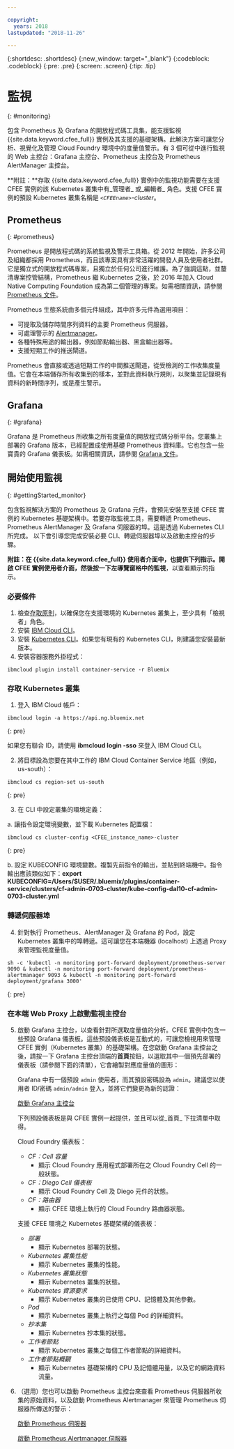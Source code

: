 ```yaml
---

copyright:
  years: 2018
lastupdated: "2018-11-26"

---
```


{:shortdesc: .shortdesc}
{:new_window: target="_blank"}
{:codeblock: .codeblock}
{:pre: .pre}
{:screen: .screen}
{:tip: .tip}

# 監視
{: #monitoring}

包含 Prometheus 及 Grafana 的開放程式碼工具集，能支援監視 {{site.data.keyword.cfee_full}} 實例及其支援的基礎架構。此解決方案可讓您分析、視覺化及管理 Cloud Foundry 環境中的度量值警示。有 3 個可從中進行監視的 Web 主控台：Grafana 主控台、Prometheus 主控台及 Prometheus AlertManager 主控台。

**附註：**存取 {{site.data.keyword.cfee_full}} 實例中的監視功能需要在支援 CFEE 實例的該 Kubernetes 叢集中有_管理者_ 或_編輯者_ 角色。支援 CFEE 實例的預設 Kubernetes 叢集名稱是 _`<CFEEname>`-cluster_。

## Prometheus
{: #prometheus}

Prometheus 是開放程式碼的系統監視及警示工具箱。從 2012 年開始，許多公司及組織都採用 Prometheus，而且該專案具有非常活躍的開發人員及使用者社群。它是獨立式的開放程式碼專案，且獨立於任何公司進行維護。為了強調這點，並釐清專案控管結構，Prometheus 繼 Kubernetes 之後，於 2016 年加入 Cloud Native Computing Foundation 成為第二個管理的專案。如需相關資訊，請參閱 [Prometheus 文件](https://prometheus.io/docs/introduction/overview/)。

Prometheus 生態系統由多個元件組成，其中許多元件為選用項目：

* 可提取及儲存時間序列資料的主要 Prometheus 伺服器。</li>
* 可處理警示的 [Alertmanager](https://prometheus.io/docs/alerting/alertmanager/)。</li>
* 各種特殊用途的輸出器，例如節點輸出器、黑盒輸出器等。</li>
* 支援短期工作的推送閘道。</li>

Prometheus 會直接或透過短期工作的中間推送閘道，從受檢測的工作收集度量值。它會在本端儲存所有收集到的樣本，並對此資料執行規則，以聚集並記錄現有資料的新時間序列，或是產生警示。

## Grafana
{: #grafana}

Grafana 是 Prometheus 所收集之所有度量值的開放程式碼分析平台。您叢集上部署的 Grafana 版本，已經配置成使用基礎 Prometheus 資料庫。它也包含一些寶貴的 Grafana 儀表板。如需相關資訊，請參閱 [Grafana 文件](http://docs.grafana.org/guides/getting_started/)。

## 開始使用監視
{: #gettingStarted_monitor}

包含監視解決方案的 Prometheus 及 Grafana 元件，會預先安裝至支援 CFEE 實例的 Kubernetes 基礎架構中。若要存取監視工具，需要轉遞 Prometheus、Prometheus AlertManager 及 Grafana 伺服器的埠。這是透過 Kubernetes CLI 所完成。
以下會引導您完成安裝必要 CLI、轉遞伺服器埠以及啟動主控台的步驟。

**附註：**在 {{site.data.keyword.cfee_full}} 使用者介面中，也提供下列指示。開啟 CFEE 實例使用者介面，然後按一下左導覽窗格中的**監視**，以查看顯示的指示。

### 必要條件

1. 檢查[存取原則](https://console.bluemix.net/iam/#/users)，以確保您在支援環境的 Kubernetes 叢集上，至少具有「檢視者」角色。
2. 安裝 [IBM Cloud CLI](https://console.bluemix.net/docs/cli/reference/ibmcloud/download_cli.html#install_use)。
3. 安裝 [Kubernetes CLI](https://kubernetes.io/docs/tasks/tools/install-kubectl/)。如果您有現有的 Kubernetes CLI，則建議您安裝最新版本。
4. 安裝容器服務外掛程式：
```
ibmcloud plugin install container-service -r Bluemix
```

### 存取 Kubernetes 叢集

1. 登入 IBM Cloud 帳戶：

  ```
  ibmcloud login -a https://api.ng.bluemix.net
  ```
  {: pre}

  如果您有聯合 ID，請使用 __ibmcloud login -sso__ 來登入 IBM Cloud CLI。

2. 將目標設為您要在其中工作的 IBM Cloud Container Service 地區（例如，us-south）：

  ```
  ibmcloud cs region-set us-south
  ```
  {: pre}

3. 在 CLI 中設定叢集的環境定義：

  a. 讓指令設定環境變數，並下載 Kubernetes 配置檔：

  ```
  ibmcloud cs cluster-config <CFEE_instance_name>-cluster
  ```
  {: pre}

  b. 設定 KUBECONFIG 環境變數。複製先前指令的輸出，並貼到終端機中。指令輸出應該類似如下：__export KUBECONFIG=/Users/$USER/.bluemix/plugins/container-service/clusters/cf-admin-0703-cluster/kube-config-dal10-cf-admin-0703-cluster.yml__

### 轉遞伺服器埠
4. 針對執行 Prometheus、AlertManager 及 Grafana 的 Pod，設定 Kubernetes 叢集中的埠轉遞。這可讓您在本端機器 (localhost) 上透過 Proxy 來管理監視度量值。

  ```
  sh -c 'kubectl -n monitoring port-forward deployment/prometheus-server 9090 & kubectl -n monitoring port-forward deployment/prometheus-alertmanager 9093 & kubectl -n monitoring port-forward deployment/grafana 3000'
  ```
  {: pre}

### 在本端 Web Proxy 上啟動監視主控台

5. 啟動 Grafana 主控台，以查看針對所選取度量值的分析。CFEE 實例中包含一些預設 Grafana 儀表板。這些預設儀表板是互動式的，可讓您檢視用來管理 CFEE 實例（Kubernetes 叢集）的基礎架構。在您啟動 Grafana 主控台之後，請按一下 Grafana 主控台頂端的**首頁**按鈕，以選取其中一個預先部署的儀表板（請參閱下面的清單），它會繪製對應度量值的圖形：

   Grafana 中有一個預設 `admin` 使用者，而其預設密碼設為 `admin`。建議您以使用者 ID/密碼 `admin/admin` 登入，並將它們變更為新的認證：

     [啟動 Grafana 主控台](https://localhost:3000)

   下列預設儀表板是與 CFEE 實例一起提供，並且可以從_首頁_ 下拉清單中取得。

    Cloud Foundry 儀表板：
   - _CF：Cell 容量_ 
        - 顯示 Cloud Foundry 應用程式部署所在之 Cloud Foundry Cell 的一般狀態。
   - _CF：Diego Cell 儀表板_ 
        - 顯示 Cloud Foundry Cell 及 Diego 元件的狀態。
   - _CF：路由器_ 
        - 顯示 CFEE 環境上執行的 Cloud Foundry 路由器狀態。
  
   支援 CFEE 環境之 Kubernetes 基礎架構的儀表板：
   - _部署_ 
        - 顯示 Kubernetes 部署的狀態。
   - _Kubernetes 叢集性能_ 
        - 顯示 Kubernetes 叢集的性能。
   - _Kubernetes 叢集狀態_ 
        - 顯示 Kubernetes 叢集的狀態。
   - _Kubernetes 資源要求_ 
        - 顯示 Kubernetes 叢集的已使用 CPU、記憶體及其他參數。
   - _Pod_ 
        - 顯示 Kubernetes 叢集上執行之每個 Pod 的詳細資料。
   - _抄本集_ 
        - 顯示 Kubernetes 抄本集的狀態。       
   - _工作者節點_ 
        - 顯示 Kubernetes 叢集之每個工作者節點的詳細資料。
   - _工作者節點概觀_ 
        - 顯示 Kubernetes 基礎架構的 CPU 及記憶體用量，以及它的網路資料流量。

6. （選用）您也可以啟動 Prometheus 主控台來查看 Prometheus 伺服器所收集的原始資料，以及啟動 Prometheus Alertmanager 來管理 Prometheus 伺服器所傳送的警示：

     [啟動 Prometheus 伺服器](https://localhost:9090)

     [啟動 Prometheus Alertmanager 伺服器](https://localhost:9093)
